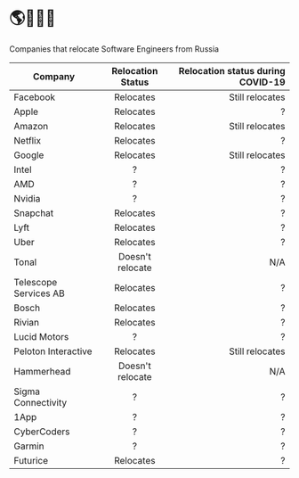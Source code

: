 # 🌎🚜🇷🇺
Companies that relocate Software Engineers from Russia

| Company        | Relocation Status | Relocation status during COVID-19|
| ------------- |:--------------:|--------------:|
| Facebook    | Relocates | Still relocates |
| Apple    | Relocates | ? |
| Amazon    | Relocates | Still relocates |
| Netflix    | Relocates | ? |
| Google    | Relocates | Still relocates |
| Intel | ? | ? |
| AMD | ? | ? |
| Nvidia | ? | ? |
| Snapchat | Relocates | ? |
| Lyft | Relocates | ? |
| Uber | Relocates | ? |
| Tonal | Doesn't relocate | N/A |
| Telescope Services AB | Relocates | ? |
| Bosch | Relocates | ? |
| Rivian | Relocates | ? |
| Lucid Motors | ? | ? |
| Peloton Interactive | Relocates | Still relocates |
| Hammerhead | Doesn't relocate | N/A |
| Sigma Connectivity | ? | ? |
| 1App | ? | ? |
| CyberCoders | ? | ? |
| Garmin | ? | ? |
| Futurice | Relocates | ? |

